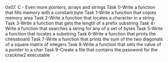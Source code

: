 0x07. C - Even more pointers, arrays and strings
Task 0-Write a function that fills memory with a constant byte
Task 1-Write a function that copies memory area
Task 2-Write a function that locates a character in a string
Task 3-Write a function that gets the length of a prefix substring
Task 4-Write a function that searches a string for any of a set of bytes
Task 5-Write a function that locates a substring
Task 6-Write a function that prints the chessboard
Task 7-Write a function that prints the sum of the two diagonals of a square matrix of integers
Task 8-Write a function that sets the value of a pointer to a char
Task 9-Create a file that contains the password for the crackme2 executable
